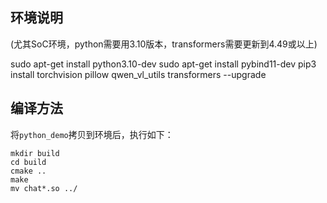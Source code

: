 ## 环境说明

(尤其SoC环境，python需要用3.10版本，transformers需要更新到4.49或以上)

sudo apt-get install python3.10-dev
sudo apt-get install pybind11-dev
pip3 install torchvision pillow qwen_vl_utils transformers --upgrade


## 编译方法

将`python_demo`拷贝到环境后，执行如下：
``` shell
mkdir build
cd build
cmake ..
make
mv chat*.so ../
```